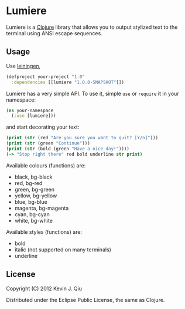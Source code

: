 # Lumiere

Lumiere is a [Clojure](http://clojure.org) library that allows you to output stylized text to the terminal using ANSI escape sequences.

## Usage

Use [leiningen](https://github.com/technomancy/leiningen),

```clojure
(defproject your-project "1.0"
  :dependencies [[lumiere "1.0.0-SNAPSHOT"]])
```

Lumiere has a very simple API. To use it, simple `use` or `require` it in your namespace:
```clojure
(ns your-namespace
  (:use [lumiere]))
```
and start decorating your text:
```clojure
(print (str (red "Are you sure you want to quit? [Y/n]")))
(print (str (green "Continue")))
(print (str (bold (green "Have a nice day!"))))
(-> "Stop right there" red bold underline str print)
```
Available colours (functions) are:
* black, bg-black
* red, bg-red
* green, bg-green
* yellow, bg-yellow
* blue, bg-blue
* magenta, bg-magenta
* cyan, bg-cyan
* white, bg-white

Available styles (functions) are:
* bold
* italic (not supported on many terminals)
* underline

## License

Copyright (C) 2012 Kevin J. Qiu

Distributed under the Eclipse Public License, the same as Clojure.
